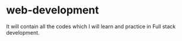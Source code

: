 # web-development
It will contain all the codes which I will learn and practice in Full stack development.
